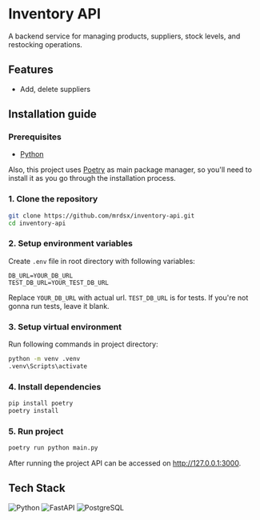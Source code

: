 # Inventory API

A backend service for managing products, suppliers, stock levels, and restocking operations.

## Features

- Add, delete suppliers
<!-- - Add, update, and soft-delete products with unique SKUs (TODO)
- Track real-time stock levels for each product (TODO)
- Link products to specific suppliers (TODO)
- Create and process purchase orders to restock inventory (TODO)
- Low stock alert system based on configurable thresholds (TODO)
- Search and filter products by name or SKU (TODO)
- Supplier-based reporting and inventory insights (TODO) -->

## Installation guide

### Prerequisites

- [Python](https://www.python.org/)

Also, this project uses [Poetry](https://python-poetry.org/) as main package manager, so you'll need to install it as you go through the installation process.

### 1. Clone the repository

```bash
git clone https://github.com/mrdsx/inventory-api.git
cd inventory-api
```

### 2. Setup environment variables

Create `.env` file in root directory with following variables:

```
DB_URL=YOUR_DB_URL
TEST_DB_URL=YOUR_TEST_DB_URL
```

Replace `YOUR_DB_URL` with actual url. `TEST_DB_URL` is for tests. If you're not gonna run tests, leave it blank.

### 3. Setup virtual environment

Run following commands in project directory:

```bash
python -m venv .venv
.venv\Scripts\activate
```

### 4. Install dependencies

```bash
pip install poetry
poetry install
```

### 5. Run project

```bash
poetry run python main.py
```

After running the project API can be accessed on http://127.0.0.1:3000.

## Tech Stack

![Python](https://img.shields.io/badge/Python-3776AB?style=for-the-badge&logo=python&logoColor=white)
![FastAPI](https://img.shields.io/badge/FastAPI-009688?style=for-the-badge&logo=fastapi&logoColor=white)
![PostgreSQL](https://img.shields.io/badge/PostgreSQL-316192?style=for-the-badge&logo=postgresql&logoColor=white)
